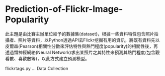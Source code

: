 # Prediction-of-Flickr-Image-Popularity

此主題是由比賽主辦單位給予的數據集(dataset)，根據一些資料特性包含照片拍攝者、照片等資料，以Python透過API去Flickr挖掘有用的資訊，將既有資料先以皮爾森(Pearson)相關性分數來評估特性與熱門程度(popularity)的相關性後，再透過類神經網絡(Neural Network)求出某照片之其特性來預測其熱門程度(包含觀看數、喜歡數等)，以此方式建立預測模型。  

flickrtags.py ... Data Collection  
